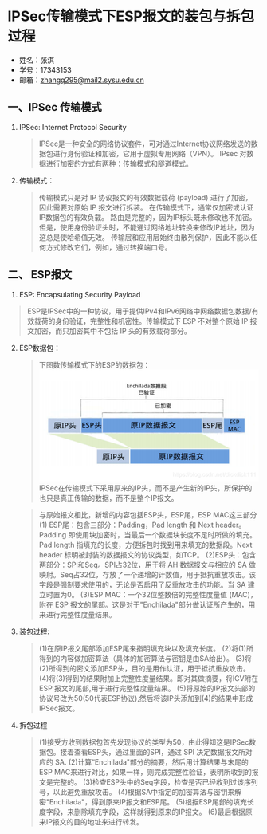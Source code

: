 # IPSec传输模式下ESP报文的装包与拆包过程

- 姓名：张淇
- 学号：17343153
- 邮箱：zhangq295@mail2.sysu.edu.cn


## 一、IPSec 传输模式
1. IPSec: Internet Protocol Security 
   > IPSec是一种安全的网络协议套件，可对通过Internet协议网络发送的数据包进行身份验证和加密，它用于虚拟专用网络（VPN）。
   IPsec 对数据进行加密的方式有两种：传输模式和隧道模式。

2. 传输模式：
   > 传输模式只是对 IP 协议报文的有效数据载荷 (payload) 进行了加密，因此需要对原始 IP 报文进行拆装。
   在传输模式下，通常仅加密或认证IP数据包的有效负载。 路由是完整的，因为IP标头既未修改也不加密。 但是，使用身份验证头时，不能通过网络地址转换来修改IP地址，因为这总是使哈希值无效。 传输层和应用层始终由散列保护，因此不能以任何方式修改它们，例如，通过转换端口号。

## 二、 ESP报文
1. ESP: Encapsulating Security Payload
   
> ESP是IPSec中的一种协议，用于提供IPv4和IPv6网络中网络数据包数据/有效载荷的身份验证，完整性和机密性。传输模式下 ESP 不对整个原始 IP 报文加密，而只加密其中不包括 IP 头的有效载荷部分。
   
2. ESP数据包：
   >下图数传输模式下的ESP的数据包：
   ![数据包](./1.png)
   IPSec在传输模式下采用原来的IP头，而不是产生新的IP头，所保护的也只是真正传输的数据，而不是整个IP报文。
   
   >与原始报文相比，新增的内容包括ESP头，ESP尾，ESP MAC这三部分
   (1) ESP尾：包含三部分：Padding，Pad length 和 Next header。Padding 即使用块加密时，当最后一个数据块长度不足时所做的填充。Pad length 指填充的长度，方便拆包时找到用来填充的数据段。Next header 标明被封装的数据报文的协议类型，如TCP。
   (2)ESP头：包含两部分：SPI和Seq。SPI占32位，用于将 AH 数据报文与相应的 SA 做映射。Seq占32位，存放了一个递增的计数值，用于抵抗重放攻击。该字段是强制要求使用的，无论是否启用了反重放攻击的功能。当 SA 建立时置为0。
   (3)ESP MAC：一个32位整数倍的完整性度量值 (MAC)，附在 ESP 报文的尾部。这是对于"Enchilada"部分做认证所产生的，用来进行完整性度量结果。

3. 装包过程:
   > (1)在原IP报文尾部添加ESP尾来指明填充块以及填充长度。
   (2)将(1)所得到的内容做加密算法（具体的加密算法与密钥是由SA给出）。
   (3)将(2)所得到的密文添加ESP头，目的是用作认证，用于抵抗重放攻击。
   (4)将(3)得到的结果附加上完整性度量结果。即对其做摘要，将ICV附在 ESP 报文的尾部,用于进行完整性度量结果。
   (5)将原始的IP报文头部的协议号改为50(50代表ESP协议),然后将该IP头添加到(4)的结果中形成IPSec报文。

4. 拆包过程
   > (1)接受方收到数据包首先发现协议的类型为50，由此得知这是IPSec数据包。接着查看ESP头，通过里面的SPI，通过 SPI 决定数据报文所对应的 SA.
   (2)计算“Enchilada"部分的摘要，然后用计算结果与末尾的ESP MAC来进行对比，如果一样，则完成完整性验证，表明所收到的报文是完整的。
   (3)检查ESP头中的Seq字段，检查是否已经收到过该序列号，以此避免重放攻击。
   (4)根据SA中指定的加密算法与密钥来解密"Enchilada"，得到原来IP报文和ESP尾。
   (5)根据ESP尾部的填充长度字段，来删除填充字段，这样就得到原来的IP报文。
   (6)最后根据原来IP报文的目的地址来进行转发。


